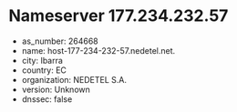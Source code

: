 # Nameserver 177.234.232.57

* as_number: 264668
* name: host-177-234-232-57.nedetel.net.
* city: Ibarra
* country: EC
* organization: NEDETEL S.A.
* version: Unknown
* dnssec: false
